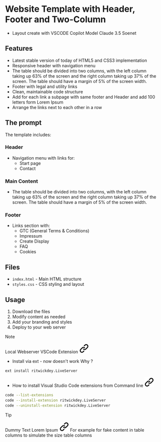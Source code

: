 
# Website Template with Header, Footer and Two-Column

- Layout create with VSCODE Copilot Model  Claude 3.5 Soenet

## Features

- Latest stable version of today of  HTML5 and CSS3 implementation
- Responsive header with navigation menu
- The table should be divided into two columns, with the left column taking up 63% of the screen and the right column taking up 37% of the screen. The table should have a margin of 5% of the screen width.
- Footer with legal and utility links
- Clean, maintainable code structure
- Add for each link a subpage with same footer and Header and add 100 letters form Lorem Ipsum
- Arrange the links next to each other in a row

## The prompt

The template includes:

### Header

- Navigation menu with links for:
  - Start page
  - Contact  

### Main Content

- The table should be divided into two columns, with the left column taking up 63% of the screen and the right column taking up 37% of the screen. The table should have a margin of 5% of the screen width.

### Footer

- Links section with:
  - GTC (General Terms & Conditions)
  - Impressum
  - Create Display
  - FAQ
  - Cookies

## Files

- `index.html` - Main HTML structure
- `styles.css` - CSS styling and layout

## Usage

1. Download the files
2. Modify content as needed
3. Add your branding and styles
4. Deploy to your web server

> [!NOTE]
> Local Webserver VSCode Extension [![alt text][1]](https://marketplace.visualstudio.com/items/?itemName=ritwickdey.LiveServer)
<!-- -->
- Install via ext - now doesn't work Why ?

```text
ext install ritwickdey.LiveServer
```

- How to install Visual Studio Code extensions from Command line [![alt text][1]](https://stackoverflow.com/questions/34286515/how-to-install-visual-studio-code-extensions-from-command-line)
  
```bash
code --list-extensions
code --install-extension ritwickdey.LiveServer
code --uninstall-extension ritwickdey.LiveServer
 ```

> [!TIP]
> Dummy Text Lorem Ipsum [![alt text][1]](https://www.lipsum.com/)
> For example for fake content in table columns to simulate   the size table columns

<!-- Link sign - Don't Found a better way :-( - If you know a better method? - send me a email -->
[1]: ./img/link_symbol.svg
